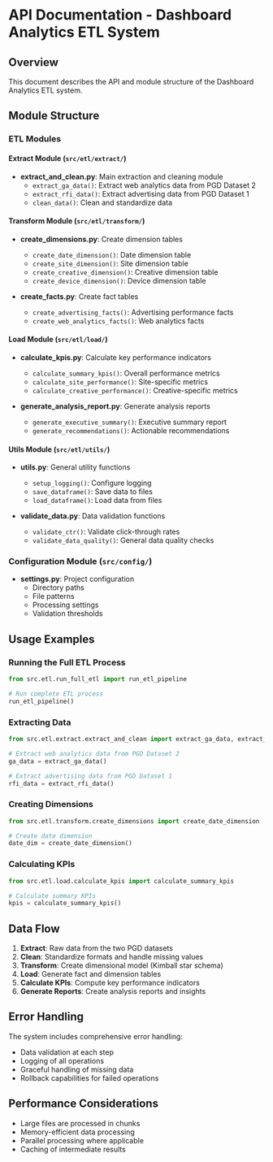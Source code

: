 # API Documentation - Dashboard Analytics ETL System

## Overview
This document describes the API and module structure of the Dashboard Analytics ETL system.

## Module Structure

### ETL Modules

#### Extract Module (`src/etl/extract/`)
- **extract_and_clean.py**: Main extraction and cleaning module
  - `extract_ga_data()`: Extract web analytics data from PGD Dataset 2
  - `extract_rfi_data()`: Extract advertising data from PGD Dataset 1
  - `clean_data()`: Clean and standardize data

#### Transform Module (`src/etl/transform/`)
- **create_dimensions.py**: Create dimension tables
  - `create_date_dimension()`: Date dimension table
  - `create_site_dimension()`: Site dimension table
  - `create_creative_dimension()`: Creative dimension table
  - `create_device_dimension()`: Device dimension table

- **create_facts.py**: Create fact tables
  - `create_advertising_facts()`: Advertising performance facts
  - `create_web_analytics_facts()`: Web analytics facts

#### Load Module (`src/etl/load/`)
- **calculate_kpis.py**: Calculate key performance indicators
  - `calculate_summary_kpis()`: Overall performance metrics
  - `calculate_site_performance()`: Site-specific metrics
  - `calculate_creative_performance()`: Creative-specific metrics

- **generate_analysis_report.py**: Generate analysis reports
  - `generate_executive_summary()`: Executive summary report
  - `generate_recommendations()`: Actionable recommendations

#### Utils Module (`src/etl/utils/`)
- **utils.py**: General utility functions
  - `setup_logging()`: Configure logging
  - `save_dataframe()`: Save data to files
  - `load_dataframe()`: Load data from files

- **validate_data.py**: Data validation functions
  - `validate_ctr()`: Validate click-through rates
  - `validate_data_quality()`: General data quality checks

### Configuration Module (`src/config/`)
- **settings.py**: Project configuration
  - Directory paths
  - File patterns
  - Processing settings
  - Validation thresholds

## Usage Examples

### Running the Full ETL Process
```python
from src.etl.run_full_etl import run_etl_pipeline

# Run complete ETL process
run_etl_pipeline()
```

### Extracting Data
```python
from src.etl.extract.extract_and_clean import extract_ga_data, extract_rfi_data

# Extract web analytics data from PGD Dataset 2
ga_data = extract_ga_data()

# Extract advertising data from PGD Dataset 1
rfi_data = extract_rfi_data()
```

### Creating Dimensions
```python
from src.etl.transform.create_dimensions import create_date_dimension

# Create date dimension
date_dim = create_date_dimension()
```

### Calculating KPIs
```python
from src.etl.load.calculate_kpis import calculate_summary_kpis

# Calculate summary KPIs
kpis = calculate_summary_kpis()
```

## Data Flow

1. **Extract**: Raw data from the two PGD datasets
2. **Clean**: Standardize formats and handle missing values
3. **Transform**: Create dimensional model (Kimball star schema)
4. **Load**: Generate fact and dimension tables
5. **Calculate KPIs**: Compute key performance indicators
6. **Generate Reports**: Create analysis reports and insights

## Error Handling

The system includes comprehensive error handling:
- Data validation at each step
- Logging of all operations
- Graceful handling of missing data
- Rollback capabilities for failed operations

## Performance Considerations

- Large files are processed in chunks
- Memory-efficient data processing
- Parallel processing where applicable
- Caching of intermediate results 